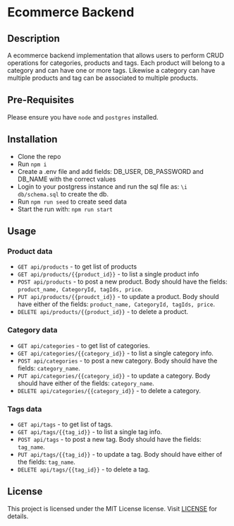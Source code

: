 # Ecommerce Backend

## Description
A ecommerce backend implementation that allows users to perform CRUD operations for categories, products and tags. Each product will belong to a category and can have one or more tags. Likewise a category can have multiple products and tag can be associated to multiple products.

## Pre-Requisites
Please ensure you have `node` and `postgres` installed.
## Installation

- Clone the repo
- Run `npm i`
- Create a .env file and add fields: DB_USER, DB_PASSWORD and DB_NAME with the correct values
- Login to your postgress instance and run the sql file as: `\i db/schema.sql` to create the db.
- Run `npm run seed` to create seed data
- Start the run with: `npm run start`
  
## Usage
### Product data
- `GET api/products` - to get list of products
- `GET api/products/{{product_id}}` - to list a single product info
- `POST api/products` - to post a new product. Body should have the fields: `product_name, CategoryId, tagIds, price`.
- `PUT api/products/{{proudct_id}}` - to update a product.  Body should have either of the fields: `product_name, CategoryId, tagIds, price`.
- `DELETE api/products/{{product_id}}` - to delete a product.

### Category data
- `GET api/categories` - to get list of categories.
- `GET api/categories/{{category_id}}` - to list a single category info.
- `POST api/categories` - to post a new category. Body should have the fields: `category_name`.
- `PUT api/categories/{{category_id}}` - to update a category.  Body should have either of the fields: `category_name`.
- `DELETE api/categories/{{category_id}}` - to delete a category.

### Tags data
- `GET api/tags` - to get list of tags.
- `GET api/tags/{{tag_id}}` - to list a single tag info.
- `POST api/tags` - to post a new tag. Body should have the fields: `tag_name`.
- `PUT api/tags/{{tag_id}}` - to update a tag.  Body should have either of the fields: `tag_name`.
- `DELETE api/tags/{{tag_id}}` - to delete a tag.

## License
This project is licensed under the MIT License license. Visit [LICENSE](https://opensource.org/license/mit) for details.



